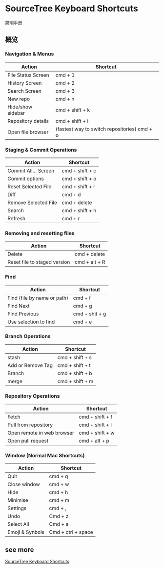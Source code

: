 SourceTree Keyboard Shortcuts
===
简明手册

## 概览
<!--rehype:body-class=cols-1-->
### Navigation & Menus

| Action                               | Shortcut                                                 |
| -------------------------------------| ----------------------------------------------------------- |
|File Status Screen|	cmd + 1|
|History Screen|	cmd + 2
|Search Screen|	cmd + 3
|New repo|	cmd + n
|Hide/show sidebar|	cmd + shift + k|
|Repository details	|cmd + shift + i|
|Open file browser |(fastest way to switch repositories)	cmd + o|


### Staging & Commit Operations

| Action                               | Shortcut                                                 |
| -------------------------------------| ----------------------------------------------------------- |
|Commit All… Screen	|cmd + shift + c|
|Commit options	|cmd + shift + o|
|Reset Selected File|	cmd + shift + r|
|Diff|	cmd + d|
|Remove Selected File|	cmd + delete|
|Search	|cmd + shift + h|
|Refresh	|cmd + r|


### Removing and resetting files

| Action                               | Shortcut                                                 |
| -------------------------------------| -----------------------------------------------------------|
|Delete|	cmd + delete|
|Reset file to staged version|	cmd + alt + R|


### Find

| Action                               | Shortcut                                                 |
| -------------------------------------| ----------------------------------------------------------- |
|Find (file by name or path)|	cmd + f|
|Find Next|	cmd + g|
|Find Previous	|cmd + shit + g|
|Use selection to find	|cmd + e|


### Branch Operations

| Action                               | Shortcut                                                 |
| -------------------------------------| ----------------------------------------------------------- |
|stash|	cmd + shift + s|
|Add or Remove Tag	|cmd + shift + t|
|Branch|	cmd + shift + b|
|merge|	cmd + shift + m|


### Repository Operations

| Action                               | Shortcut                                                 |
| -------------------------------------| ----------------------------------------------------------- |
|Fetch	|cmd + shift + f|
|Pull from repository|cmd + shift + l|
|Open remote in web browser	|cmd + shift + w|
|Open pull request|	cmd + alt + p|


### Window (Normal Mac Shortcuts)

| Action                               | Shortcut                                                 |
| -------------------------------------| ----------------------------------------------------------- |
|Quit	|cmd + q|
|Close window	|cmd + w|
|Hide|	cmd + h|
|Minimise|	cmd + m|
|Settings|	cmd + ,|
|Undo	|Cmd + z|
|Select All|	Cmd + a|
|Emoji & Synbols|	Cmd + ctrl + space|


## see more
[SourceTree Keyboard Shortcuts](http://greena13.github.io/blog/2015/02/01/sourcetree-keyboard-shortcuts/)
